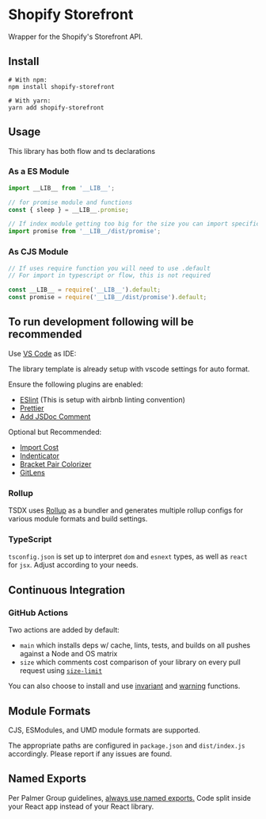 # Shopify Storefront

Wrapper for the Shopify's Storefront API.

## Install

```shell
# With npm:
npm install shopify-storefront

# With yarn:
yarn add shopify-storefront
```

## Usage

This library has both flow and ts declarations

### As a ES Module

```javascript
import __LIB__ from '__LIB__';

// for promise module and functions
const { sleep } = __LIB__.promise;

// If index module getting too big for the size you can import specific module
import promise from '__LIB__/dist/promise';

```

### As CJS Module

```javascript
// If uses require function you will need to use .default
// For import in typescript or flow, this is not required

const __LIB__ = require('__LIB__').default;
const promise = require('__LIB__/dist/promise').default;
```

## To run development following will be recommended

Use [VS Code](https://code.visualstudio.com/download) as IDE:

The library template is already setup with vscode settings for auto format.

Ensure the following plugins are enabled:

- [ESlint](https://marketplace.visualstudio.com/items?itemName=dbaeumer.vscode-eslint) (This is setup with airbnb linting convention)
- [Prettier](https://marketplace.visualstudio.com/items?itemName=esbenp.prettier-vscode)
- [Add JSDoc Comment](https://marketplace.visualstudio.com/items?itemName=stevencl.addDocComments#)

Optional but Recommended:

- [Import Cost](https://marketplace.visualstudio.com/items?itemName=wix.vscode-import-cost)
- [Indenticator](https://marketplace.visualstudio.com/items?itemName=sirtori.indenticator)
- [Bracket Pair Colorizer](https://marketplace.visualstudio.com/items?itemName=coenraads.bracket-pair-colorizer)
- [GitLens](https://marketplace.visualstudio.com/items?itemName=eamodio.gitlens)

### Rollup

TSDX uses [Rollup](https://rollupjs.org) as a bundler and generates multiple rollup configs for various module formats and build settings.

### TypeScript

`tsconfig.json` is set up to interpret `dom` and `esnext` types, as well as `react` for `jsx`. Adjust according to your needs.

## Continuous Integration

### GitHub Actions

Two actions are added by default:

- `main` which installs deps w/ cache, lints, tests, and builds on all pushes against a Node and OS matrix
- `size` which comments cost comparison of your library on every pull request using [`size-limit`](https://github.com/ai/size-limit)

You can also choose to install and use [invariant](https://github.com/palmerhq/tsdx#invariant) and [warning](https://github.com/palmerhq/tsdx#warning) functions.

## Module Formats

CJS, ESModules, and UMD module formats are supported.

The appropriate paths are configured in `package.json` and `dist/index.js` accordingly. Please report if any issues are found.

## Named Exports

Per Palmer Group guidelines, [always use named exports.](https://github.com/palmerhq/typescript#exports) Code split inside your React app instead of your React library.

